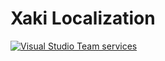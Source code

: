 # Xaki Localization

[![Visual Studio Team services](https://bilbayt.visualstudio.com/_apis/public/build/definitions/a519b862-b049-4c41-9f10-77ea043eb8cc/15/badge)]()
